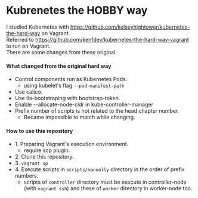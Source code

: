 Kubrenetes the HOBBY way
=====

I studied Kubernetes with https://github.com/kelseyhightower/kubernetes-the-hard-way on Vagrant.  
Referred to https://github.com/kenfdev/kubernetes-the-hard-way-vagrant to run on Vagrant.  
There are some changes from these original.

#### What changed from the original hard way

- Control components run as Kubernetes Pods.
  - using kubelet's flag `--pod-manifest-path`
- Use calico.
- Use tls-bootstraping with bootstrap-token.
- Enable --allocate-node-cidr in kube-controller-manager
- Prefix number of scripts is not related to the head chapter number.
  - Became impossible to match while changing.

#### How to use this repository

- 1\. Preparing Vagrant's execution environment.
  - require scp plugin.
- 2\. Clone this repository.
- 3\. `vagrant up`
- 4\. Execute scripts in `scripts/manually` directory in the order of prefix numbers.
  - scripts of `controller` directory must be execute in controller-node (with `vagrant ssh`) and these of `worker` directory in worker-node too.
